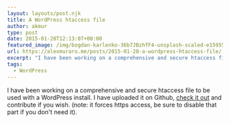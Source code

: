 ```yaml
---
layout: layouts/post.njk
title: A WordPress htaccess file
author: akmur
type: post
date: 2015-01-28T12:13:07+00:00
featured_image: /img/bogdan-karlenko-36b7JBzhfF4-unsplash-scaled-e1595501218479.jpg
url: https://alexmuraro.me/posts/2015-01-28-a-wordpress-htaccess-file/
excerpt: "I have been working on a comprehensive and secure htaccess file to be used with a WordPress install. I have uploaded it on Github, check it out and contribute if you wish."
tags:
  - WordPress
---
```


I have been working on a comprehensive and secure htaccess file to be used with a WordPress install. I have uploaded it on Github, <a title="Htaccess for WordPress" href="https://github.com/alemur/htaccess-for-wordpress" target="_blank">check it out</a> and contribute if you wish. (note: it forces https access, be sure to disable that part if you don't need it).

